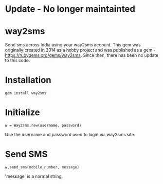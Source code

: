 # Update - No longer maintainted

way2sms
=======

Send sms across India using your way2sms account. This gem was originally created in 2014 as a hobby project and was published as a gem - https://rubygems.org/gems/way2sms. Since then, there has been no update to this code. 

Installation
============

```gem install way2sms```

Initialize
==========

```w = Way2sms.new(username, password)```

Use the username and password used to login via way2sms site.

Send SMS
========

```w.send_sms(mobile_number, message)```

'message' is a normal string.

